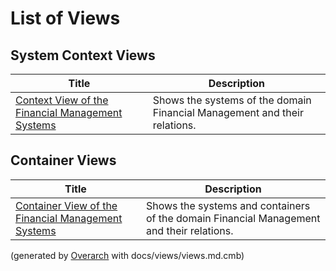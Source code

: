 # List of Views

## System Context Views
| Title | Description |
|---|---|
| [Context View of the Financial Management Systems](context-view.md) | Shows the systems of the domain Financial Management and their relations. |
## Container Views
| Title | Description |
|---|---|
| [Container View of the Financial Management Systems](container-view.md) | Shows the systems and containers of the domain Financial Management and their relations. |


(generated by [Overarch](https://github.com/soulspace-org/overarch) with docs/views/views.md.cmb)
